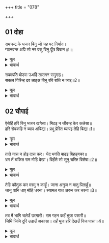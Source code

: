 +++
title = "078"

+++


## 01 दोहा
रामचन्द्र के भजन बिनु जो चह पद निर्बान।  
ग्यानवन्त अपि सो नर पसु बिनु पूँछ बिषान॥1॥  

<details><summary>मूल</summary>

रामचन्द्र के भजन बिनु जो चह पद निर्बान।  
ग्यानवन्त अपि सो नर पसु बिनु पूँछ बिषान॥1॥  
</details>

<details><summary>भावार्थ</summary>

श्री रामचन्द्रजी के भजन बिना जो मोक्ष पद चाहता है, वह मनुष्य ज्ञानवान्‌ होने पर भी बिना पूँछ और सीङ्ग का पशु है॥1॥  
</details>

राकापति षोडस उअहिं तारागन समुदाइ।  
सकल गिरिन्ह दव लाइअ बिनु रबि राति न जाइ॥2॥  

<details><summary>मूल</summary>

राकापति षोडस उअहिं तारागन समुदाइ।  
सकल गिरिन्ह दव लाइअ बिनु रबि राति न जाइ॥2॥  
</details>

<details><summary>भावार्थ</summary>

सभी तारागणों के साथ सोलह कलाओं से पूर्ण चन्द्रमा उदय हो और जितने पर्वत हैं उन सब में दावाग्नि लगा दी जाए, तो भी सूर्य के उदय हुए बिना रात्रि नहीं जा सकती॥2॥  
</details>



<div class="audioEmbed"  caption="AIR-वाचनम्" src="https://archive
.org/download/rAmcharitmAnas-AIR/EPI-383.mp3"></div>


## 02 चौपाई
ऐसेहिं हरि बिनु भजन खगेसा। मिटइ न जीवन्ह केर कलेसा॥  
हरि सेवकहि न ब्याप अबिद्या। प्रभु प्रेरित ब्यापइ तेहि बिद्या॥1॥  

<details><summary>मूल</summary>

ऐसेहिं हरि बिनु भजन खगेसा। मिटइ न जीवन्ह केर कलेसा॥  
हरि सेवकहि न ब्याप अबिद्या। प्रभु प्रेरित ब्यापइ तेहि बिद्या॥1॥  
</details>

<details><summary>भावार्थ</summary>

हे पक्षीराज! इसी प्रकार श्री हरि के भजन बिना जीवों का क्लेश नहीं मिटता। श्री हरि के सेवक को अविद्या नहीं व्यापती। प्रभु की प्रेरणा से उसे विद्या व्यापती है॥1॥  
</details>

ताते नास न होइ दास कर। भेद भगति बाढइ बिहङ्गबर॥  
भ्रम तें चकित राम मोहि देखा। बिहँसे सो सुनु चरित बिसेषा॥2॥  

<details><summary>मूल</summary>

ताते नास न होइ दास कर। भेद भगति बाढइ बिहङ्गबर॥  
भ्रम तें चकित राम मोहि देखा। बिहँसे सो सुनु चरित बिसेषा॥2॥  
</details>

<details><summary>भावार्थ</summary>

हे पक्षीश्रेष्ठ! इससे दास का नाश नहीं होता और भेद भक्ति बढती है। श्री रामजी ने मुझे जब भ्रम से चकित देखा, तब वे हँसे। वह विशेष चरित्र सुनिए॥2॥  
</details>

तेहि कौतुक कर मरमु न काहूँ। जाना अनुज न मातु पिताहूँ॥  
जानु पानि धाए मोहि धरना। स्यामल गात अरुन कर चरना॥3॥  

<details><summary>मूल</summary>

तेहि कौतुक कर मरमु न काहूँ। जाना अनुज न मातु पिताहूँ॥  
जानु पानि धाए मोहि धरना। स्यामल गात अरुन कर चरना॥3॥  
</details>

<details><summary>भावार्थ</summary>

उस खेल का मर्म किसी ने नहीं जाना, न छोटे भाइयों ने और न माता-पिता ने ही। वे श्याम शरीर और लाल-लाल हथेली और चरणतल वाले बाल रूप श्री रामजी घुटने और हाथों के बल मुझे पकडने को दौडे॥3॥  
</details>

तब मैं भागि चलेउँ उरगारी। राम गहन कहँ भुजा पसारी॥  
जिमि जिमि दूरि उडाउँ अकासा। तहँ भुज हरि देखउँ निज पासा॥4॥  

<details><summary>मूल</summary>

तब मैं भागि चलेउँ उरगारी। राम गहन कहँ भुजा पसारी॥  
जिमि जिमि दूरि उडाउँ अकासा। तहँ भुज हरि देखउँ निज पासा॥4॥  
</details>

<details><summary>भावार्थ</summary>

हे सर्पों के शत्रु गरुडजी! तब मैं भाग चला। श्री रामजी ने मुझे पकडने के लिए भुजा फैलाई। मैं जैसे-जैसे आकाश में दूर उडता, वैसे-वैसे ही वहाँ श्री हरि की भुजा को अपने पास देखता था॥4॥  
</details>

